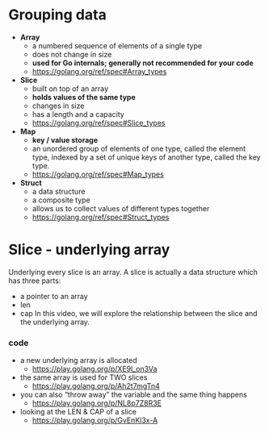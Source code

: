 # Grouping data
- **Array**
  - a numbered sequence of elements of a single type
  - does not change in size
  - **used for Go internals; generally not recommended for your code**
  - https://golang.org/ref/spec#Array_types 
- **Slice**
  - built on top of an array
  - **holds values of the same type**
  - changes in size
  - has a length and a capacity
  - https://golang.org/ref/spec#Slice_types 
- **Map**
  - **key / value storage**
  - an unordered group of elements of one type, called the element type, indexed by a set of unique keys of another type, called the key type.
  - https://golang.org/ref/spec#Map_types 
- **Struct**
  - a data structure
  - a composite type
  - allows us to collect values of different types together
  - https://golang.org/ref/spec#Struct_types

# Slice - underlying array
Underlying every slice is an array. A slice is actually a data structure which has three parts: 
 - a pointer to an array
 - len
 - cap
In this video, we will explore the relationship between the slice and the underlying array.

### code
- a new underlying array is allocated
  - https://play.golang.org/p/XE9l_on3Va 
- the same array is used for TWO slices
  - https://play.golang.org/p/Ah2t7mgTn4 
- you can also “throw away” the variable and the same thing happens
  - https://play.golang.org/p/NL8p7Z8R3E 
- looking at the LEN & CAP of a slice
  - https://play.golang.org/p/GvEnKl3x-A 
